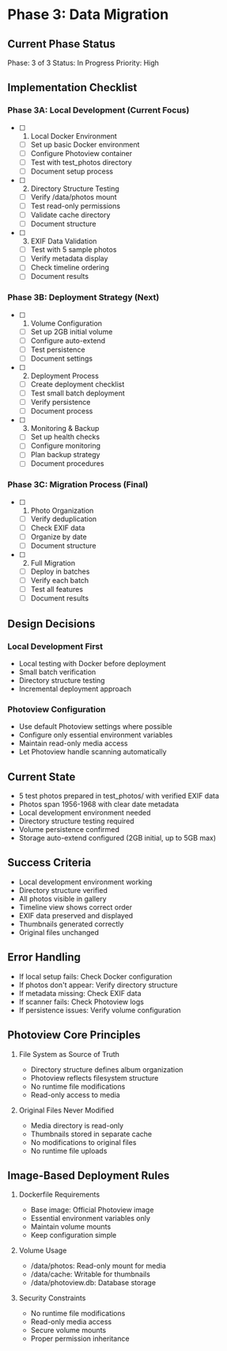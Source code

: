 # Phase 3: Data Migration

## Current Phase Status

Phase: 3 of 3
Status: In Progress
Priority: High

## Implementation Checklist

### Phase 3A: Local Development (Current Focus)

- [ ] 1. Local Docker Environment

  - [ ] Set up basic Docker environment
  - [ ] Configure Photoview container
  - [ ] Test with test_photos directory
  - [ ] Document setup process

- [ ] 2. Directory Structure Testing

  - [ ] Verify /data/photos mount
  - [ ] Test read-only permissions
  - [ ] Validate cache directory
  - [ ] Document structure

- [ ] 3. EXIF Data Validation
  - [ ] Test with 5 sample photos
  - [ ] Verify metadata display
  - [ ] Check timeline ordering
  - [ ] Document results

### Phase 3B: Deployment Strategy (Next)

- [ ] 1. Volume Configuration

  - [ ] Set up 2GB initial volume
  - [ ] Configure auto-extend
  - [ ] Test persistence
  - [ ] Document settings

- [ ] 2. Deployment Process

  - [ ] Create deployment checklist
  - [ ] Test small batch deployment
  - [ ] Verify persistence
  - [ ] Document process

- [ ] 3. Monitoring & Backup
  - [ ] Set up health checks
  - [ ] Configure monitoring
  - [ ] Plan backup strategy
  - [ ] Document procedures

### Phase 3C: Migration Process (Final)

- [ ] 1. Photo Organization

  - [ ] Verify deduplication
  - [ ] Check EXIF data
  - [ ] Organize by date
  - [ ] Document structure

- [ ] 2. Full Migration
  - [ ] Deploy in batches
  - [ ] Verify each batch
  - [ ] Test all features
  - [ ] Document results

## Design Decisions

### Local Development First

- Local testing with Docker before deployment
- Small batch verification
- Directory structure testing
- Incremental deployment approach

### Photoview Configuration

- Use default Photoview settings where possible
- Configure only essential environment variables
- Maintain read-only media access
- Let Photoview handle scanning automatically

## Current State

- 5 test photos prepared in test_photos/ with verified EXIF data
- Photos span 1956-1968 with clear date metadata
- Local development environment needed
- Directory structure testing required
- Volume persistence confirmed
- Storage auto-extend configured (2GB initial, up to 5GB max)

## Success Criteria

- Local development environment working
- Directory structure verified
- All photos visible in gallery
- Timeline view shows correct order
- EXIF data preserved and displayed
- Thumbnails generated correctly
- Original files unchanged

## Error Handling

- If local setup fails: Check Docker configuration
- If photos don't appear: Verify directory structure
- If metadata missing: Check EXIF data
- If scanner fails: Check Photoview logs
- If persistence issues: Verify volume configuration

## Photoview Core Principles

1. File System as Source of Truth

   - Directory structure defines album organization
   - Photoview reflects filesystem structure
   - No runtime file modifications
   - Read-only access to media

2. Original Files Never Modified
   - Media directory is read-only
   - Thumbnails stored in separate cache
   - No modifications to original files
   - No runtime file uploads

## Image-Based Deployment Rules

1. Dockerfile Requirements

   - Base image: Official Photoview image
   - Essential environment variables only
   - Maintain volume mounts
   - Keep configuration simple

2. Volume Usage

   - /data/photos: Read-only mount for media
   - /data/cache: Writable for thumbnails
   - /data/photoview.db: Database storage

3. Security Constraints
   - No runtime file modifications
   - Read-only media access
   - Secure volume mounts
   - Proper permission inheritance
